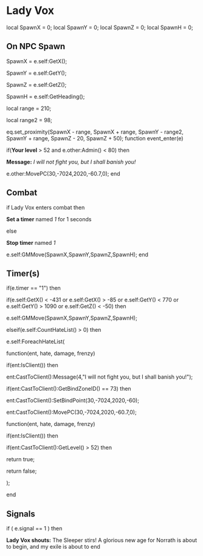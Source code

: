 # Lady Vox


local SpawnX = 0;
local SpawnY = 0;
local SpawnZ = 0;
local SpawnH = 0;

## On NPC Spawn

SpawnX = e.self:GetX();

SpawnY = e.self:GetY();

SpawnZ = e.self:GetZ();

SpawnH = e.self:GetHeading();

local range = 210;

local range2 = 98;

eq.set_proximity(SpawnX - range, SpawnX + range, SpawnY - range2, SpawnY + range, SpawnZ - 20, SpawnZ + 50);
function event_enter(e)

if(**Your level** > 52 and e.other:Admin() < 80) then


**Message:** <span class="text-warning">*I will not fight you, but I shall banish you!*</span>


e.other:MovePC(30,-7024,2020,-60.7,0); 
end

## Combat

if Lady Vox enters combat  then


**Set a timer** named *1* for 1 seconds

else


**Stop timer** named *1*


e.self:GMMove(SpawnX,SpawnY,SpawnZ,SpawnH);
end

## Timer(s)

if(e.timer == "1") then


if(e.self:GetX() < -431 or e.self:GetX() > -85 or e.self:GetY() < 770 or e.self:GetY() > 1090 or e.self:GetZ()  < -50) then



e.self:GMMove(SpawnX,SpawnY,SpawnZ,SpawnH);


elseif(e.self:CountHateList() > 0) then



e.self:ForeachHateList(




function(ent, hate, damage, frenzy)





if(ent:IsClient()) then






ent:CastToClient():Message(4,"I will not fight you, but I shall banish you!");






if(ent:CastToClient():GetBindZoneID() == 73) then







ent:CastToClient():SetBindPoint(30,-7024,2020,-60);











ent:CastToClient():MovePC(30,-7024,2020,-60.7,0);












function(ent, hate, damage, frenzy)





if(ent:IsClient()) then






if(ent:CastToClient():GetLevel() > 52) then







return true;














return false;






);

end

## Signals

if ( e.signal == 1 ) then


**Lady Vox shouts:** <span class="text-danger">The Sleeper stirs!  A glorious new age for Norrath is about to begin, and my exile is about to</span>
end
